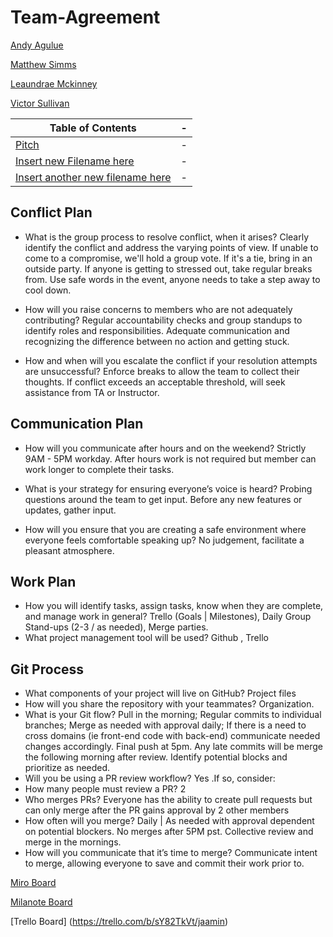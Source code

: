 # Team-Agreement

[Andy Agulue](https://github.com/AndyAgulue)

[Matthew Simms](https://github.com/mparkersimms)

[Leaundrae Mckinney](https://github.com/UreaLaden)

[Victor Sullivan](https://github.com/VictorSully79)

Table of Contents |-
------------------|----
[Pitch](./team-docs/project-pitch.md) | -
[Insert new Filename here]() | -
[Insert another new filename here]() | -



## Conflict Plan

- What is the group process to resolve conflict, when it arises? Clearly identify the conflict and address the varying points of view. If unable to come to a compromise, we'll hold a group vote. If it's a tie, bring in an outside party. If anyone is getting to stressed out, take regular breaks from. Use safe words in the event, anyone needs to take a step away to cool down.

- How will you raise concerns to members who are not adequately contributing? Regular accountability checks and group standups to identify roles and responsibilities. Adequate communication and recognizing the difference between no action and getting stuck.

- How and when will you escalate the conflict if your resolution attempts are unsuccessful? Enforce breaks to allow the team to collect their thoughts. If conflict exceeds an acceptable threshold, will seek assistance from TA or Instructor.  

## Communication Plan

- How will you communicate after hours and on the weekend? Strictly 9AM - 5PM workday. After hours work is not required but member can work longer to complete their tasks.

- What is your strategy for ensuring everyone’s voice is heard? Probing questions around the team to get input. Before any new features or updates, gather input.

- How will you ensure that you are creating a safe environment where everyone feels comfortable speaking up? No judgement, facilitate a pleasant atmosphere.

## Work Plan

- How you will identify tasks, assign tasks, know when they are complete, and manage work in general? Trello (Goals | Milestones), Daily Group Stand-ups (2-3 / as needed), Merge parties.
- What project management tool will be used? Github , Trello

## Git Process

- What components of your project will live on GitHub? Project files
- How will you share the repository with your teammates? Organization.
- What is your Git flow? Pull in the morning; Regular commits to individual branches; Merge as needed with approval daily; If there is a need to cross domains (ie front-end code with back-end) communicate needed changes accordingly. Final push at 5pm. Any late commits will be merge the following morning after review. Identify potential blocks and prioritize as needed.
- Will you be using a PR review workflow? Yes .If so, consider:
- How many people must review a PR? 2 
- Who merges PRs? Everyone has the ability to create pull requests but can only merge after the PR gains approval by 2 other members
- How often will you merge? Daily | As needed with approval dependent on potential blockers. No merges after 5PM pst. Collective review and merge in the mornings.
- How will you communicate that it’s time to merge? Communicate intent to merge, allowing everyone to save and commit their work prior to.

[Miro Board](https://miro.com/app/board/o9J_lDkn6pk=/)

[Milanote Board](https://app.milanote.com/1LIMAK1SjEud7Y/artistree)

[Trello Board] (https://trello.com/b/sY82TkVt/jaamin)


